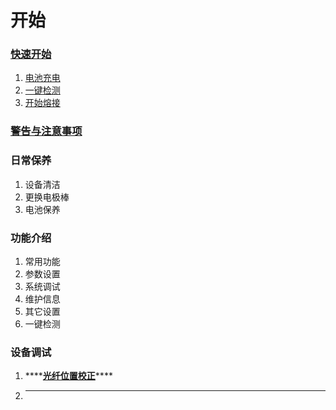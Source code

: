 # 开始

### [快速开始](quick-start/battery-charge.md)

1. [电池充电](quick-start/battery-charge.md)
2. [一键检测](quick-start/quick-check.md)
3. [开始熔接](quick-start/fiber-splicing.md)

### [警告与注意事项](warning/warning.md)

### 日常保养

1. 设备清洁
2. 更换电极棒
3. 电池保养

### 功能介绍

1. 常用功能
2. 参数设置
3. 系统调试
4. 维护信息
5. 其它设置
6. 一键检测

### 设备调试

1. \*\*\*\*[**光纤位置校正**](troubleshooting/fiber-displacement-adjust.md)\*\*\*\*
2. ---

